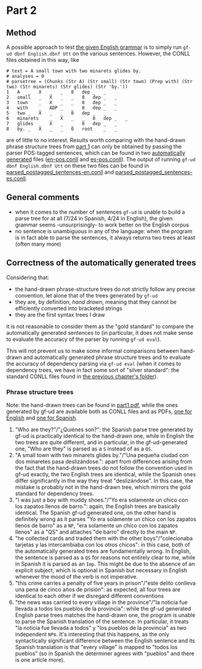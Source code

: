 # Part 2

## Method
A possible approach to test [the given English grammar](https://github.com/harisont/comp-syntax-2020/blob/master/lab1/chapter4/English.dbnf) is to simply run `gf-ud dbnf English.dbnf Utt` on the various sentences.
However, the CONLL files obtained in this way, like

```
# text = A small town with two minarets glides by.
# analyses = 0
# parsetree = (Chunks (Str A) (Str small) (Str town) (Prep with) (Str two) (Str minarets) (Str glides) (Str 'by.'))
1	A	_	X	_	_	8	dep	_	_
2	small	_	X	_	_	8	dep	_	_
3	town	_	X	_	_	8	dep	_	_
4	with	_	ADP	_	_	8	dep	_	_
5	two	_	X	_	_	8	dep	_	_
6	minarets	_	X	_	_	8	dep	_	_
7	glides	_	X	_	_	8	dep	_	_
8	by.	_	X	_	_	0	root	_	_
```
are of little to no interest. Results worth comparing with the hand-drawn phrase structure trees from [part 1](https://github.com/harisont/comp-syntax-2020/blob/master/lab1/chapter4/part1.pdf) can only be obtained by passing the parser POS-tagged sentences, which can be found in two [automatically generated](https://github.com/harisont/comp-syntax-2020/blob/master/lab1/postagger.py) files ([en-pos.conll](https://github.com/harisont/comp-syntax-2020/blob/master/lab1/chapter4/en-pos.conll) and [es-pos.conll](https://github.com/harisont/comp-syntax-2020/blob/master/lab1/chapter4/es-pos.conll)). The output of running `gf-ud dbnf English.dbnf Utt` on these two files can be found in [parsed_postagged_sentences-en.conll](https://github.com/harisont/comp-syntax-2020/blob/master/lab1/chapter4/parsed_postagged_sentences-en.conll) and [parsed_postagged_sentences-es.conll](https://github.com/harisont/comp-syntax-2020/blob/master/lab1/chapter4/parsed_postagged_sentences-es.conll).

## General comments
- when it comes to the number of sentences `gf-ud` is unable to build a parse tree for at all (7/24 in Spanish, 4/24 in English), the given grammar seems -unsurprisingly- to work better on the English corpus
- no sentence is unambiguous in any of the language: when the program is in fact able to parse the sentences, it always returns two trees at least (often many more)

## Correctness of the automatically generated trees
Considering that:

- the hand-drawn phrase-structure trees do not strictly follow any precise convention, let alone that of the trees generated by `gf-ud`
- they are, by definition, _hand drawn_, meaning that they cannot be efficiently converted into bracketed strings
- they are the first syntax trees I draw

it is not reasonable to consider them as the "gold standard" to compare the automatically generated sentences to (in particular, it does not make sense to evaluate the accuracy of the parser by running `gf-ud eval`).

This will not prevent us to make some informal comparisons between hand-drawn and automatically generated phrase structure trees and to evaluate the accuracy of dependency parsing via `gf-ud eval` (when it comes to dependency trees, we have in fact some sort of "silver standard": the standard CONLL files found in [the previous chapter's folder](https://github.com/harisont/comp-syntax-2020/tree/master/lab1/chapter3)).

### Phrase structure trees
Note: the hand-drawn trees can be found in [part1.pdf](https://github.com/harisont/comp-syntax-2020/blob/master/lab1/chapter4/part1.pdf), while the ones generated by gf-ud are available both as CONLL files and as PDFs, [one for English](https://github.com/harisont/comp-syntax-2020/blob/master/lab1/chapter4/en_pstrees.pdf) and [one for Spanish](https://github.com/harisont/comp-syntax-2020/blob/master/lab1/chapter4/es_pstrees.pdf).

1. "Who are they?"/"¿Quiénes son?": the Spanish parse tree generated by gf-ud is practically identical to the hand-drawn one, while in English the two trees are quite different, and in particular, in the gf-ud-generated one,  "Who are they" is parsed as a `S` instead of as a `QS`.
2. "A small town with two minarets glides by."/"Una pequeña ciudad con dos minaretes pasa deslizándose.": apart from differences arising from the fact that the hand-drawn trees do not follow the convention used in gf-ud exactly, the two English trees are identical, while the Spanish ones differ significantly in the way they treat "deslizándose". In this case, the mistake is probably not in the hand-drawn tree, which mirrors the gold standard for dependency trees.
3. "I was just a boy with muddy shoes."/"Yo era solamente un chico con los zapatos llenos de barro.": again, the English trees are basically identical. The Spanish gf-ud generated one, on the other hand is definitely wrong as it parses "Yo era solamente un chico con los zapatos llenos de barro" as a `NP`, "era solamente un chico con los zapatos llenos" as a "QS" and attaches "de barro" directly to the main `NP`.
4. "he collected cards and traded them with the other boys"/"colecionaba tarjetas y las intercambiaba con los otros chicos": in this case, both of the automatically generated trees are fundamentally wrong. In English, the sentence is parsed as a `QS` for reasons not entirely clear to me, while in Spanish it is parsed as an `Imp`. This might be due to the absence of an explicit subject, which is optional in Spanish but necessary in English whenever the mood of the verb is not imperative.
5. "this crime carries a penalty of five years in prison"/"este delito conlleva una pena de cinco años de prisión": as expected, all four trees are identical to each other if we disregard different conventions
6. "the news was carried to every village in the province"/"la noticia fue llevada a todos los pueblos de la provincia": while the gf-ud generated English parse trees matches the hand-drawn one, the program is unable to parse the Spanish translation of the sentence. In particular, it treats "la noticia fue llevada a todos" y "los pueblos de la provincia" as two independent `NP`s. It's interesting that this happens, as the only syntactically significant difference between the English sentence and its Spanish translation is that "every village" is mapped to "todos los pueblos" (so in Spanish the determiner agrees with "pueblos" and there is one article more).
